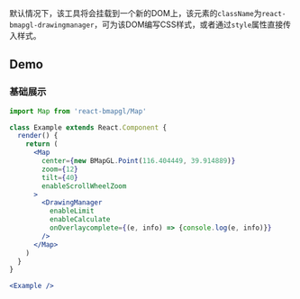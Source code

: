 默认情况下，该工具将会挂载到一个新的DOM上，该元素的`className`为`react-bmapgl-drawingmanager`，可为该DOM编写CSS样式，或者通过`style`属性直接传入样式。

## Demo

### 基础展示
```jsx
import Map from 'react-bmapgl/Map'

class Example extends React.Component {
  render() {
    return (
      <Map
        center={new BMapGL.Point(116.404449, 39.914889)}
        zoom={12}
        tilt={40}
        enableScrollWheelZoom
      >
        <DrawingManager
          enableLimit
          enableCalculate
          onOverlaycomplete={(e, info) => {console.log(e, info)}}
        />
      </Map>
    )
  }
}

<Example />
```